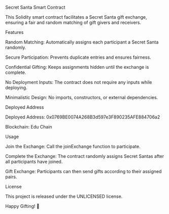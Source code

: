 Secret Santa Smart Contract

This Solidity smart contract facilitates a Secret Santa gift exchange, ensuring a fair and random matching of gift givers and receivers.

Features

Random Matching: Automatically assigns each participant a Secret Santa randomly.

Secure Participation: Prevents duplicate entries and ensures fairness.

Confidential Gifting: Keeps assignments hidden until the exchange is complete.

No Deployment Inputs: The contract does not require any inputs while deploying.

Minimalistic Design: No imports, constructors, or external dependencies.

Deployed Address

Deployed Address: 0x0769BE0074A268B3d597e3F890235AFE884706a2

Blockchain: Edu Chain

Usage

Join the Exchange: Call the joinExchange function to participate.

Complete the Exchange: The contract randomly assigns Secret Santas after all participants have joined.

Gift Exchange: Participants can then send gifts according to their assigned pairs.

License

This project is released under the UNLICENSED license.

Happy Gifting! 🎁

